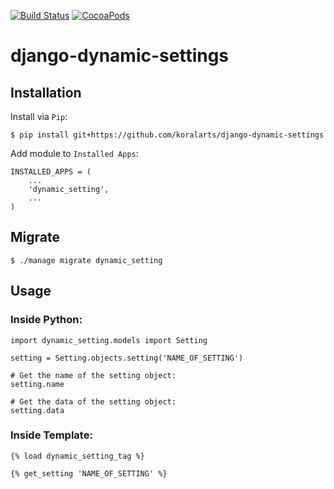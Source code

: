 [![Build Status](https://travis-ci.org/koralarts/django-dynamic-settings.svg)](https://travis-ci.org/koralarts/django-dynamic-settings) [![CocoaPods](https://img.shields.io/badge/license-MIT-brightgreen.svg?style=flat)]()

django-dynamic-settings
=======================

## Installation

Install via `Pip`:

```
$ pip install git+https://github.com/koralarts/django-dynamic-settings
```

Add module to `Installed Apps`:

```
INSTALLED_APPS = (
	...
	'dynamic_setting',
	...
)
```

## Migrate

```
$ ./manage migrate dynamic_setting
```

## Usage

### Inside Python:
```
import dynamic_setting.models import Setting

setting = Setting.objects.setting('NAME_OF_SETTING')

# Get the name of the setting object:
setting.name

# Get the data of the setting object:
setting.data
```

### Inside Template:
```
{% load dynamic_setting_tag %}

{% get_setting 'NAME_OF_SETTING' %}
```
